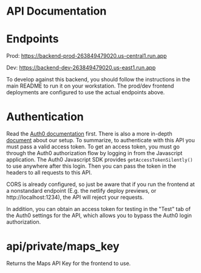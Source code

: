 # API Documentation
 
# Endpoints
Prod: https://backend-prod-263849479020.us-central1.run.app

Dev: https://backend-dev-263849479020.us-east1.run.app

To develop against this backend, you should follow the instructions in the main README to run it on your workstation. The prod/dev frontend deployments are configured to use the actual endpoints above.

# Authentication

Read the [Auth0 documentation](https://auth0.com/docs/quickstart/backend/python/02-using) first. There is also a more in-depth [document](https://auth0.com/docs/get-started/architecture-scenarios/spa-api) about our setup. To summarize, to authenticate with this API you must pass a valid access token. To get an access token, you must go through the Auth0 authorization flow by logging in from the Javascript application. The Auth0 Javascript SDK provides `getAccessTokenSilently()` to use anywhere after this login. Then you can pass the token in the headers to all requests to this API. 

CORS is already configured, so just be aware that if you run the frontend at a nonstandard endpoint (E.g. the netlify deploy previews, or http://localhost:1234), the API will reject your requests.

In addition, you can obtain an access token for testing in the "Test" tab of the Auth0 settings for the API, which allows you to bypass the Auth0 login authorization.

# api/private/maps_key
Returns the Maps API Key for the frontend to use.
